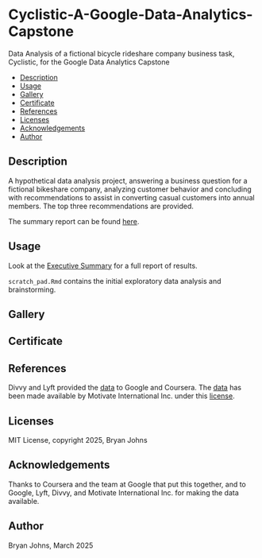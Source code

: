 # Cyclistic-A-Google-Data-Analytics-Capstone
Data Analysis of a fictional bicycle rideshare company business task, Cyclistic, for the Google Data Analytics Capstone

- [Description](#description)
- [Usage](#usage)
- [Gallery](#gallery)
- [Certificate](#certificate)
- [References](#references)
- [Licenses](#licenses)
- [Acknowledgements](#acknowledgements)
- [Author](#author)


## Description

A hypothetical data analysis project, answering a business question for a fictional bikeshare company, analyzing customer behavior and concluding with recommendations to assist in converting casual customers into annual members. The top three recommendations are provided.

The summary report can be found [here](./index.html).

## Usage

Look at the [Executive Summary](./index.html) for a full report of results.

`scratch_pad.Rmd` contains the initial exploratory data analysis and brainstorming.

## Gallery



## Certificate



## References

Divvy and Lyft provided the [data](https://divvy-tripdata.s3.amazonaws.com/index.html) to Google and Coursera. The [data](https://divvy-tripdata.s3.amazonaws.com/index.html) has been made available by Motivate International Inc. under this [license](https://divvybikes.com/data-license-agreement).

## Licenses

MIT License, copyright 2025, Bryan Johns

## Acknowledgements

Thanks to Coursera and the team at Google that put this together, and to Google, Lyft, Divvy, and Motivate International Inc. for making the data available.

## Author

Bryan Johns, March 2025
